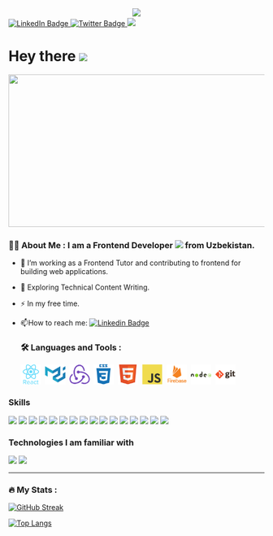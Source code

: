 <div id="header" align="center">
  <img src="https://media.giphy.com/media/M9gbBd9nbDrOTu1Mqx/giphy.gif" width="100"/>
</div>

<div id="badges">
  <a href="https://www.linkedin.com/in/%D1%84%D0%B0%D1%82%D1%85%D1%83%D0%BB%D0%BB%D0%B0-%D1%80%D0%B0%D1%88%D0%B8%D0%B4%D0%BE%D0%B2-50aab0243/">
    <img src="https://img.shields.io/badge/LinkedIn-blue?style=for-the-badge&logo=linkedin&logoColor=white" alt="LinkedIn Badge"/>
  </a>
  <a href="https://twitter.com/FathullaRa">
    <img src="https://img.shields.io/badge/Twitter-blue?style=for-the-badge&logo=twitter&logoColor=white" alt="Twitter Badge"/>
  </a>
  <a href="https://t.me/fathullarashidov" target="_blank" rel="noreferrer">
     <img src="https://img.shields.io/badge/TELEGRAM-26A5E4?style=for-the-badge&logo=TELEGRAM&logoColor=FFFFFF"/>
  </a>
</div>

<h1>
  Hey there
  <img src="https://media.giphy.com/media/hvRJCLFzcasrR4ia7z/giphy.gif" width="30px"/>
</h1>



<div align="center">
  <img src="https://media.giphy.com/media/dWesBcTLavkZuG35MI/giphy.gif" width="600" height="300"/>
</div>

### :man_technologist: About Me : I am a Frontend Developer <img src="https://media.giphy.com/media/WUlplcMpOCEmTGBtBW/giphy.gif" width="30"> from Uzbekistan.

- :telescope: I’m working as a Frontend Tutor and contributing to frontend for building web applications.

- :seedling: Exploring Technical Content Writing.

- :zap: In my free time.

- :mailbox:How to reach me: [![Linkedin Badge](https://img.shields.io/badge/-Linkedin-blue?style=flat&logo=Linkedin&logoColor=white)](https://www.linkedin.com/in/%D1%84%D0%B0%D1%82%D1%85%D1%83%D0%BB%D0%BB%D0%B0-%D1%80%D0%B0%D1%88%D0%B8%D0%B4%D0%BE%D0%B2-50aab0243/)

  ### :hammer_and_wrench: Languages and Tools :
  <div>
  <img src="https://github.com/devicons/devicon/blob/master/icons/react/react-original-wordmark.svg" title="React" alt="React" width="40" height="40"/>&nbsp;
  <img src="https://github.com/devicons/devicon/blob/master/icons/materialui/materialui-original.svg" title="Material UI" alt="Material UI" width="40" height="40"/>&nbsp;
  <img src="https://github.com/devicons/devicon/blob/master/icons/redux/redux-original.svg" title="Redux" alt="Redux " width="40" height="40"/>&nbsp;
  <img src="https://github.com/devicons/devicon/blob/master/icons/css3/css3-plain-wordmark.svg"  title="CSS3" alt="CSS" width="40" height="40"/>&nbsp;
  <img src="https://github.com/devicons/devicon/blob/master/icons/html5/html5-original.svg" title="HTML5" alt="HTML" width="40" height="40"/>&nbsp;
  <img src="https://github.com/devicons/devicon/blob/master/icons/javascript/javascript-original.svg" title="JavaScript" alt="JavaScript" width="40" height="40"/>&nbsp;
  <img src="https://github.com/devicons/devicon/blob/master/icons/firebase/firebase-plain-wordmark.svg" title="Firebase" alt="Firebase" width="40" height="40"/>&nbsp;
  <img src="https://github.com/devicons/devicon/blob/master/icons/nodejs/nodejs-original-wordmark.svg" title="NodeJS" alt="NodeJS" width="40" height="40"/>&nbsp;
  <img src="https://github.com/devicons/devicon/blob/master/icons/git/git-original-wordmark.svg" title="Git" **alt="Git" width="40" height="40"/>
</div>

### Skills

<p align="left">
  <img src="https://img.shields.io/badge/JavaScript-F7DF1E?style=for-the-badge&logo=JavaScript&logoColor=000000"/>
  <img src="https://img.shields.io/badge/TYPESCRIPT-3178C6?style=for-the-badge&logo=TYPESCRIPT&logoColor=FFFFFF"/>
  <img src="https://img.shields.io/badge/HTML-E34F26?style=for-the-badge&logo=HTML5&logoColor=FFFFFF"/>
  <img src="https://img.shields.io/badge/CSS-1572B6?style=for-the-badge&logo=CSS3&logoColor=FFFFFF"/>
  <img src="https://img.shields.io/badge/CssModules-FFFFFF?style=for-the-badge&logo=cssmodules&logoColor=000000" />
  <img src="https://img.shields.io/badge/SASS-CC6699?style=for-the-badge&logo=SASS&logoColor=FFFFFF"/>
  <img src="https://img.shields.io/badge/styled-000?style=for-the-badge&logo=styled-components&logoColor"/>
  <img src="https://img.shields.io/badge/REACT-20232A?style=for-the-badge&logo=React&logoColor=61DAFB"/>
  <img src="https://img.shields.io/badge/REDUX-764ABC?style=for-the-badge&logo=REDUX&logoColor=FFFFFF"/>
  <img src="https://img.shields.io/badge/ReduxToolkit-7248b5?style=for-the-badge&logo=redux&logoColor=white" />
  <img src="https://img.shields.io/badge/ReduxSaga-gray?style=for-the-badge&logo=reduxsaga&logoColor=7ecc61" />
  <img src="https://img.shields.io/badge/GIT-F05032?style=for-the-badge&logo=GIT&logoColor=FFFFFF"/>
  <img src="https://img.shields.io/badge/ESlint-462fb9?style=for-the-badge&logo=eslint&logoColor=white" />  
  <img src="https://img.shields.io/badge/GULP-dc4a4d?style=for-the-badge&logo=GULP&logoColor=white" />
  <img src="https://img.shields.io/badge/Webpack-1a72b6?style=for-the-badge&logo=webpack&logoColor=white" />
  <img src="https://img.shields.io/badge/VITE-white?style=for-the-badge&logo=VITE&logoColor=f2ce30" />
</p>

### Technologies I am familiar with
<p align="left">
  <img src="https://img.shields.io/badge/Next.js-white?style=for-the-badge&logo=nextdotjs&logoColor=black" />
  <img src="https://img.shields.io/badge/VUE.JS-4FC08D?style=for-the-badge&logo=VUE.JS&logoColor=FFFFFF"/>
</p>

---

### :fire: My Stats :

[![GitHub Streak](https://github-readme-streak-stats.herokuapp.com?user=Fathulla&theme=dark&border_radius=10)](https://git.io/streak-stats)

[![Top Langs](https://github-readme-stats.vercel.app/api/top-langs/?username=Fathulla&layout=compact&theme=vision-friendly-dark)](https://github.com/anuraghazra/github-readme-stats)

